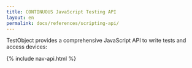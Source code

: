 ```yaml
---
title: CONTINUOUS JavaScript Testing API
layout: en
permalink: docs/references/scripting-api/
---
```


TestObject provides a comprehensive JavaScript API to write tests and access devices:

{% include nav-api.html %}
